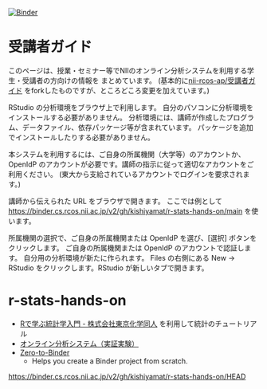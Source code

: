 [![Binder](https://binder.cs.rcos.nii.ac.jp/badge_logo.svg)](https://binder.cs.rcos.nii.ac.jp/v2/gh/kishiyamat/r-stats-hands-on/HEAD)

# 受講者ガイド

このページは、授業・セミナー等でNIIのオンライン分析システムを利用する学生・受講者の方向けの情報を
まとめています。
(基本的に[nii-rcos-ap/受講者ガイド](https://meatwiki.nii.ac.jp/confluence/pages/viewpage.action?pageId=67614937)
をforkしたものですが、ところどころ変更を加えています。)

RStudio の分析環境をブラウザ上で利用します。
自分のパソコンに分析環境をインストールする必要がありません。
分析環境には、講師が作成したプログラム、データファイル、依存パッケージ等が含まれています。
パッケージを追加でインストールしたりする必要がありません。

本システムを利用するには、ご自身の所属機関（大学等）のアカウントか、
OpenIdP のアカウントが必要です。講師の指示に従って適切なアカウントをご利用ください。
(東大から支給されているアカウントでログインを要求されます。)

講師から伝えられた URL をブラウザで開きます。
ここでは例として 
https://binder.cs.rcos.nii.ac.jp/v2/gh/kishiyamat/r-stats-hands-on/main
を使います。

所属機関の選択で、ご自身の所属機関または OpenIdP を選び、[選択] ボタンをクリックします。
ご自身の所属機関または OpenIdP のアカウントで認証します。
自分用の分析環境が新たに作られます。
Files の右側にある New → RStudio をクリックします。RStudio が新しいタブで開きます。

# r-stats-hands-on

- [Rで学ぶ統計学入門 - 株式会社東京化学同人](http://www.tkd-pbl.com/book/b279683.html) を利用して統計のチュートリアル
- [オンライン分析システム（実証実験）](https://meatwiki.nii.ac.jp/confluence/pages/viewpage.action?pageId=48137275)
- [Zero-to-Binder](https://the-turing-way.netlify.app/communication/binder/zero-to-binder.html)
    - Helps you create a Binder project from scratch.


https://binder.cs.rcos.nii.ac.jp/v2/gh/kishiyamat/r-stats-hands-on/HEAD
